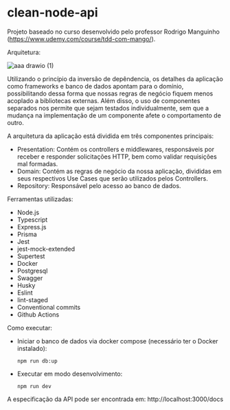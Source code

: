 # clean-node-api

Projeto baseado no curso desenvolvido pelo professor Rodrigo Manguinho (https://www.udemy.com/course/tdd-com-mango/).

Arquitetura:

![aaa drawio (1)](https://user-images.githubusercontent.com/28078640/181339754-bf7b1921-8e16-46ae-814c-717bcd1e74fc.png)

Utilizando o princípio da inversão de depêndencia, os detalhes da aplicação como frameworks e banco de dados apontam para o domínio, 
possibilitando dessa forma que nossas regras de negócio fiquem menos acoplado a bibliotecas externas.
Além disso, o uso de componentes separados nos permite que sejam testados individualmente, sem que a mudança na implementação de um componente afete o comportamento de outro.

A arquitetura da aplicação está dividida em três componentes principais:
- Presentation:
Contém os controllers e middlewares, responsáveis por receber e responder solicitações HTTP, bem como validar requisições mal formadas.
- Domain:
Contém as regras de negócio da nossa aplicação, divididas em seus respectivos Use Cases que serão utilizados pelos Controllers.
- Repository:
Responsável pelo acesso ao banco de dados.

Ferramentas utilizadas:
- Node.js
- Typescript
- Express.js
- Prisma
- Jest
- jest-mock-extended
- Supertest
- Docker
- Postgresql
- Swagger
- Husky
- Eslint
- lint-staged
- Conventional commits
- Github Actions

Como executar:
- Iniciar o banco de dados via docker compose (necessário ter o Docker instalado):
  ```console
  npm run db:up
  ```
- Executar em modo desenvolvimento:
  ```console
  npm run dev
  ```
  
A especificação da API pode ser encontrada em:
http://localhost:3000/docs
